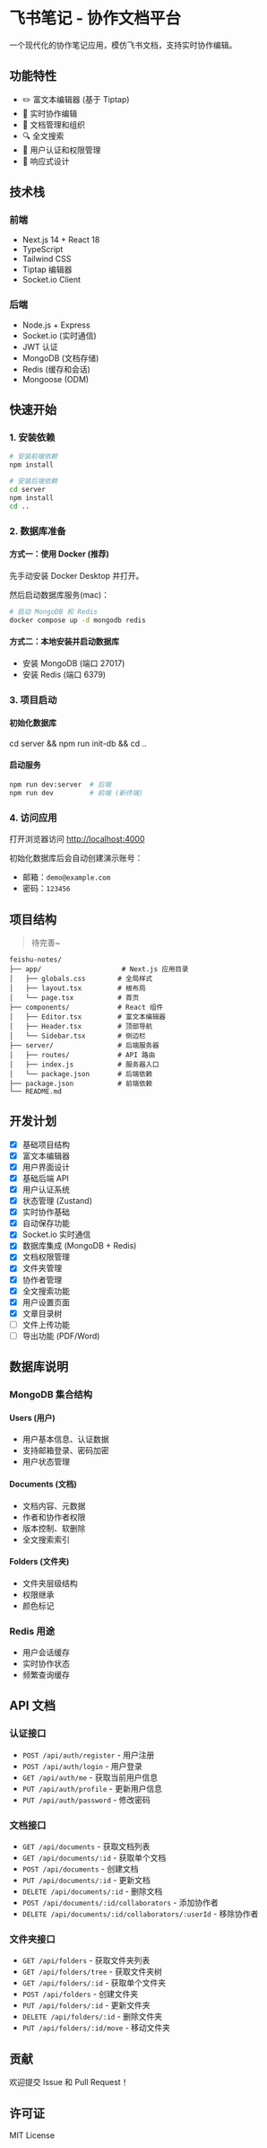 # 飞书笔记 - 协作文档平台

一个现代化的协作笔记应用，模仿飞书文档，支持实时协作编辑。

## 功能特性

- ✏️ 富文本编辑器 (基于 Tiptap)
- 🤝 实时协作编辑
- 📁 文档管理和组织
- 🔍 全文搜索
- 👥 用户认证和权限管理
- 📱 响应式设计

## 技术栈

### 前端
- Next.js 14 + React 18
- TypeScript
- Tailwind CSS
- Tiptap 编辑器
- Socket.io Client

### 后端
- Node.js + Express
- Socket.io (实时通信)
- JWT 认证
- MongoDB (文档存储)
- Redis (缓存和会话)
- Mongoose (ODM)

## 快速开始

### 1. 安装依赖

```bash
# 安装前端依赖
npm install

# 安装后端依赖
cd server
npm install
cd ..
```

### 2. 数据库准备

#### 方式一：使用 Docker (推荐)

先手动安装 Docker Desktop 并打开。

然后启动数据库服务(mac)：

```bash
# 启动 MongoDB 和 Redis
docker compose up -d mongodb redis
```

#### 方式二：本地安装并启动数据库
- 安装 MongoDB (端口 27017)
- 安装 Redis (端口 6379)

### 3. 项目启动

#### 初始化数据库
cd server && npm run init-db && cd ..

#### 启动服务
```bash
npm run dev:server  # 后端
npm run dev         # 前端 (新终端)
```

### 4. 访问应用

打开浏览器访问 [http://localhost:4000](http://localhost:4000)

初始化数据库后会自动创建演示账号：
- 邮箱：`demo@example.com`
- 密码：`123456`

## 项目结构

> 待完善~

```
feishu-notes/
├── app/                    # Next.js 应用目录
│   ├── globals.css        # 全局样式
│   ├── layout.tsx         # 根布局
│   └── page.tsx           # 首页
├── components/            # React 组件
│   ├── Editor.tsx         # 富文本编辑器
│   ├── Header.tsx         # 顶部导航
│   └── Sidebar.tsx        # 侧边栏
├── server/                # 后端服务器
│   ├── routes/            # API 路由
│   ├── index.js           # 服务器入口
│   └── package.json       # 后端依赖
├── package.json           # 前端依赖
└── README.md
```

## 开发计划

- [x] 基础项目结构
- [x] 富文本编辑器
- [x] 用户界面设计
- [x] 基础后端 API
- [x] 用户认证系统
- [x] 状态管理 (Zustand)
- [x] 实时协作基础
- [x] 自动保存功能
- [x] Socket.io 实时通信
- [x] 数据库集成 (MongoDB + Redis)
- [x] 文档权限管理
- [x] 文件夹管理
- [x] 协作者管理
- [x] 全文搜索功能
- [x] 用户设置页面
- [x] 文章目录树
- [ ] 文件上传功能
- [ ] 导出功能 (PDF/Word)

## 数据库说明

### MongoDB 集合结构

#### Users (用户)
- 用户基本信息、认证数据
- 支持邮箱登录、密码加密
- 用户状态管理

#### Documents (文档)
- 文档内容、元数据
- 作者和协作者权限
- 版本控制、软删除
- 全文搜索索引

#### Folders (文件夹)
- 文件夹层级结构
- 权限继承
- 颜色标记

### Redis 用途
- 用户会话缓存
- 实时协作状态
- 频繁查询缓存

## API 文档

### 认证接口
- `POST /api/auth/register` - 用户注册
- `POST /api/auth/login` - 用户登录
- `GET /api/auth/me` - 获取当前用户信息
- `PUT /api/auth/profile` - 更新用户信息
- `PUT /api/auth/password` - 修改密码

### 文档接口
- `GET /api/documents` - 获取文档列表
- `GET /api/documents/:id` - 获取单个文档
- `POST /api/documents` - 创建文档
- `PUT /api/documents/:id` - 更新文档
- `DELETE /api/documents/:id` - 删除文档
- `POST /api/documents/:id/collaborators` - 添加协作者
- `DELETE /api/documents/:id/collaborators/:userId` - 移除协作者

### 文件夹接口
- `GET /api/folders` - 获取文件夹列表
- `GET /api/folders/tree` - 获取文件夹树
- `GET /api/folders/:id` - 获取单个文件夹
- `POST /api/folders` - 创建文件夹
- `PUT /api/folders/:id` - 更新文件夹
- `DELETE /api/folders/:id` - 删除文件夹
- `PUT /api/folders/:id/move` - 移动文件夹

## 贡献

欢迎提交 Issue 和 Pull Request！

## 许可证

MIT License